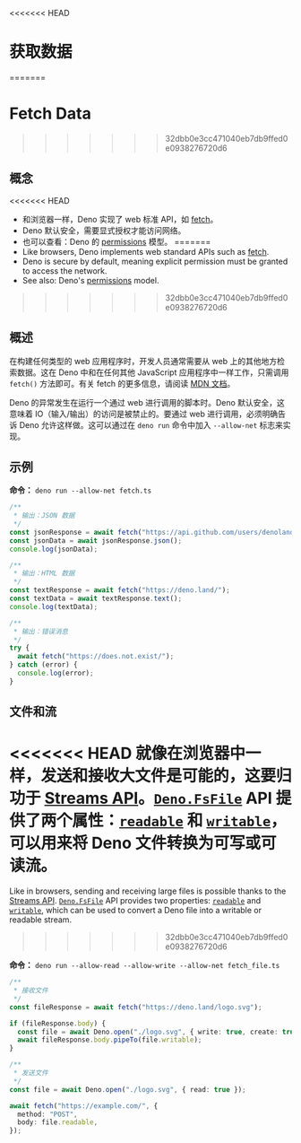 <<<<<<< HEAD
# 获取数据
=======
# Fetch Data
>>>>>>> 32dbb0e3cc471040eb7db9ffed0e0938276720d6

## 概念

<<<<<<< HEAD
- 和浏览器一样，Deno 实现了 web 标准 API，如
  [fetch](https://developer.mozilla.org/en-US/docs/Web/API/Fetch_API)。
- Deno 默认安全，需要显式授权才能访问网络。
- 也可以查看：Deno 的 [permissions](../basics/permissions.md) 模型。
=======
- Like browsers, Deno implements web standard APIs such as
  [fetch](https://developer.mozilla.org/en-US/docs/Web/API/Fetch_API).
- Deno is secure by default, meaning explicit permission must be granted to
  access the network.
- See also: Deno's [permissions](../basics/permissions.md) model.
>>>>>>> 32dbb0e3cc471040eb7db9ffed0e0938276720d6

## 概述

在构建任何类型的 web 应用程序时，开发人员通常需要从 web
上的其他地方检索数据。这在 Deno 中和在任何其他 JavaScript
应用程序中一样工作，只需调用 `fetch()` 方法即可。有关 fetch 的更多信息，请阅读
[MDN 文档](https://developer.mozilla.org/en-US/docs/Web/API/Fetch_API)。

Deno 的异常发生在运行一个通过 web 进行调用的脚本时。Deno 默认安全，这意味着
IO（输入/输出）的访问是被禁止的。要通过 web 进行调用，必须明确告诉 Deno
允许这样做。这可以通过在 `deno run` 命令中加入 `--allow-net` 标志来实现。

## 示例

**命令：** `deno run --allow-net fetch.ts`

```js
/**
 * 输出：JSON 数据
 */
const jsonResponse = await fetch("https://api.github.com/users/denoland");
const jsonData = await jsonResponse.json();
console.log(jsonData);

/**
 * 输出：HTML 数据
 */
const textResponse = await fetch("https://deno.land/");
const textData = await textResponse.text();
console.log(textData);

/**
 * 输出：错误消息
 */
try {
  await fetch("https://does.not.exist/");
} catch (error) {
  console.log(error);
}
```

## 文件和流

<<<<<<< HEAD
就像在浏览器中一样，发送和接收大文件是可能的，这要归功于
[Streams API](https://developer.mozilla.org/en-US/docs/Web/API/Streams_API)。[`Deno.FsFile`](https://deno.land/api@$CLI_VERSION?s=Deno.FsFile)
API
提供了两个属性：[`readable`](https://deno.land/api@$CLI_VERSION?s=Deno.FsFile#prop_readable)
和
[`writable`](https://deno.land/api@$CLI_VERSION?s=Deno.FsFile#prop_writable)，可以用来将
Deno 文件转换为可写或可读流。
=======
Like in browsers, sending and receiving large files is possible thanks to the
[Streams API](https://developer.mozilla.org/en-US/docs/Web/API/Streams_API).
[`Deno.FsFile`](https://deno.land/api@$CLI_VERSION?s=Deno.FsFile) API provides
two properties:
[`readable`](https://deno.land/api@$CLI_VERSION?s=Deno.FsFile#prop_readable) and
[`writable`](https://deno.land/api@$CLI_VERSION?s=Deno.FsFile#prop_writable),
which can be used to convert a Deno file into a writable or readable stream.
>>>>>>> 32dbb0e3cc471040eb7db9ffed0e0938276720d6

**命令：** `deno run --allow-read --allow-write --allow-net fetch_file.ts`

```ts
/**
 * 接收文件
 */
const fileResponse = await fetch("https://deno.land/logo.svg");

if (fileResponse.body) {
  const file = await Deno.open("./logo.svg", { write: true, create: true });
  await fileResponse.body.pipeTo(file.writable);
}

/**
 * 发送文件
 */
const file = await Deno.open("./logo.svg", { read: true });

await fetch("https://example.com/", {
  method: "POST",
  body: file.readable,
});
```
